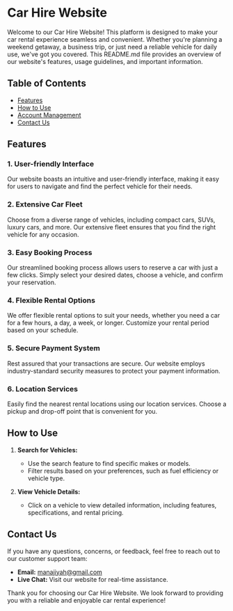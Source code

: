 # Car Hire Website

Welcome to our Car Hire Website! This platform is designed to make your car rental experience seamless and convenient. Whether you're planning a weekend getaway, a business trip, or just need a reliable vehicle for daily use, we've got you covered. This README.md file provides an overview of our website's features, usage guidelines, and important information.

## Table of Contents

- [Features](#features)
- [How to Use](#how-to-use)
- [Account Management](#account-management)
- [Contact Us](#contact-us)

## Features

### 1. User-friendly Interface

Our website boasts an intuitive and user-friendly interface, making it easy for users to navigate and find the perfect vehicle for their needs.

### 2. Extensive Car Fleet

Choose from a diverse range of vehicles, including compact cars, SUVs, luxury cars, and more. Our extensive fleet ensures that you find the right vehicle for any occasion.

### 3. Easy Booking Process

Our streamlined booking process allows users to reserve a car with just a few clicks. Simply select your desired dates, choose a vehicle, and confirm your reservation.

### 4. Flexible Rental Options

We offer flexible rental options to suit your needs, whether you need a car for a few hours, a day, a week, or longer. Customize your rental period based on your schedule.

### 5. Secure Payment System

Rest assured that your transactions are secure. Our website employs industry-standard security measures to protect your payment information.

### 6. Location Services

Easily find the nearest rental locations using our location services. Choose a pickup and drop-off point that is convenient for you.


## How to Use

1. **Search for Vehicles:**
   - Use the search feature to find specific makes or models.
   - Filter results based on your preferences, such as fuel efficiency or vehicle type.

2. **View Vehicle Details:**
   - Click on a vehicle to view detailed information, including features, specifications, and rental pricing.

## Contact Us

If you have any questions, concerns, or feedback, feel free to reach out to our customer support team:

- **Email:** manajiyah@gmail.com
- **Live Chat:** Visit our website for real-time assistance.

Thank you for choosing our Car Hire Website. We look forward to providing you with a reliable and enjoyable car rental experience!
